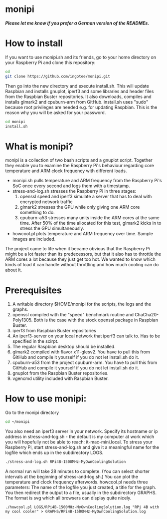 # monipi

***Please let me know if you prefer a German version of the READMEs.*** 

# How to install

If you want to use monipi.sh and its friends, go to your home directory on your Raspberry Pi and clone this repository:

```bash
cd
git clone https://github.com/ingotee/monipi.git
```

Then go into the new directory and execute install.sh. This will update Raspbian and installs gnuplot, iperf3 and some libraries and header files from the Raspbian Buster repositories. It also downloads, compiles and installs glmark2 and cpuburn-arm from GitHub. install.sh uses "sudo" because root privileges are needed e.g. for updating Raspbian. This is the reason why you will be asked for your password.

```bash
cd monipi
install.sh
```
# What is monipi?

monipi is a collection of two bash scripts and a gnuplot script. Together they enable you to examine the Raspberry Pi's behaviour regarding core temperature and ARM clock frequency with different loads. 

- monipi.sh pulls temperature and ARM frequency from the Raspberry
Pi's SoC once every second and logs them with a timestamp.
- stress-and-log.sh stresses the Raspberry Pi in three stages:
  1. openssl speed and iperf3 simulate a server that has to deal with encrypted network traffic
  2. glmark2 stresses the GPU while only giving one ARM core something to do.
  3. cpuburn-a53 stresses many units inside the ARM cores at the same time. After 50% of the time allocated for this test, glmark2 kicks in to stress the GPU simultaneously.
- howcool.pl plots temperature and ARM frequency over time. Sample images are included. 

The project came to life when it became obvious that the Raspberry Pi might be a lot faster than its predecessors, but that it also has to throttle the ARM cores a lot because they just get too hot. We wanted to know which kinds of load it can handle without throttling and how much cooling can do about it. 

# Prerequisites

1. A writable directory $HOME/monipi for the scripts, the logs and the graphs.
2. openssl compiled with the "speed" benchmark routine and ChaCha20-Poly1305. Both is the case with the stock openssl package in Raspbian Buster.
3. iperf3 from Raspbian Buster repositories
4. An iperf3-server on your local network that iperf3 can talk to. Has to be specified in the scirpt.
5. The regular Raspbian desktop should be installed.
6. glmark2 compiled with flavor x11-glesv2. You have to pull this from GitHub and compile it yourself if you do not let install.sh do it.
7. cpuburn-a53 from the project cpuburn-arm. You have to pull this from GitHub and compile it yourself if you do not let install.sh do it.
8. gnuplot from the Raspbian Buster repositories.
9. vgencmd utility included with Raspbian Buster.
 
# How to use monipi:

Go to the monipi directory

```bash
cd ~/monipi
```

You also need an iperf3 server in your network. Specify its hostname or ip address in stress-and-log.sh - the default is my computer at work which you will hopefully not be able to reach: it-mac-mini.local. To stress your Raspberry Pi, start stress-and-log.sh and give it a meaningful name for the logfile which ends up in the subdirectory LOGS.

```bash
./stress-and-log.sh RPi4B-1500MHz-MyOwnCoolingSolution
```

A normal run will take 28 minutes to complete. (You can select shorter intervals at the beginning of stress-and-log.sh.) You can plot the temperature and clock frequency afterwords. howcool.pl needs three parameters: The name of the logfile you just created, a title for the graph. You then redirect the output to a file, usually in the subdirectory GRAPHS. The format is svg which all browsers can display quite nicely.

```ḃash
./howcool.pl LOGS/RPi4B-1500MHz-MyOwnCoolingSolution.log "RPi 4B with my cool cooler" > GRAPHS/RPi4B-1500MHz-MyOwnCoolingSolution.log
```
